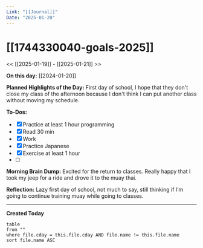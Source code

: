 ```yaml
---
Link: "[[Journal]]"
Date: "2025-01-20"
---
```

# [[1744330040-goals-2025]]

<< [[2025-01-19]] - [[2025-01-21]] >>

**On this day:** [[2024-01-20]]

**Planned Highlights of the Day:**
First day of school, I hope that they don't close my class of the afternoon because I don't think I can put another class without moving my schedule.

**To-Dos:**
- [x] Practice at least 1 hour programming
- [x] Read 30 min
- [x] Work
- [x] Practice Japanese
- [x] Exercise at least 1 hour
- [ ] 

**Morning Brain Dump:**
Excited for the return to classes. Really happy that I took my jeep for a ride and drove it to the muay thai.

**Reflection:**
Lazy first day of school, not much to say, still thinking if I’m going to continue training muay while going to classes.

---
**Created Today**
```dataview
table
from ""
where file.cday = this.file.cday AND file.name != this.file.name
sort file.name ASC
```
